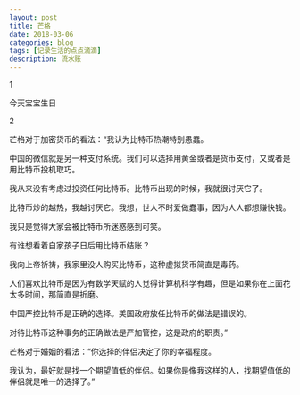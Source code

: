 ```yaml
---
layout: post
title: 芒格
date: 2018-03-06
categories: blog
tags: [记录生活的点点滴滴]
description: 流水账
---
```


1

今天宝宝生日

2

芒格对于加密货币的看法：“我认为比特币热潮特别愚蠢。

中国的微信就是另一种支付系统。我们可以选择用黄金或者是货币支付，又或者是用比特币投机取巧。

我从来没有考虑过投资任何比特币。比特币出现的时候，我就很讨厌它了。

比特币炒的越热，我越讨厌它。我想，世人不时爱做蠢事，因为人人都想赚快钱。

我只是觉得大家会被比特币所迷惑感到可笑。

有谁想看着自家孩子日后用比特币结账？

我向上帝祈祷，我家里没人购买比特币，这种虚拟货币简直是毒药。

人们喜欢比特币是因为有数学天赋的人觉得计算机科学有趣，但是如果你在上面花太多时间，那简直是折磨。

中国严控比特币是正确的选择。美国政府放任比特币的做法是错误的。

对待比特币这种事务的正确做法是严加管控，这是政府的职责。”

芒格对于婚姻的看法：“你选择的伴侣决定了你的幸福程度。

我认为，最好就是找一个期望值低的伴侣。如果你是像我这样的人，找期望值低的伴侣就是唯一的选择了。”














